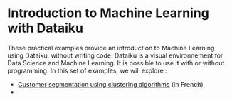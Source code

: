 # Introduction to Machine Learning with Dataiku

These practical examples provide an introduction to Machine Learning using Dataiku, without writing code. Dataiku is a visual environnement for Data Science and Machine Learning. It is possible to use it with or without programming. In this set of examples, we will explore : 

* [Customer segmentation using clustering algorithms](customer_clustering_fr.html) (in French)
* 